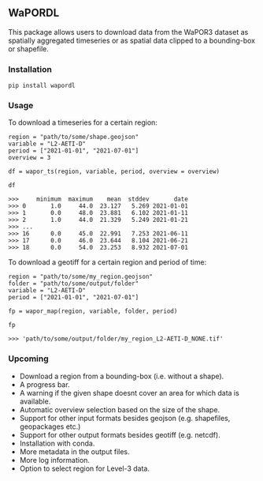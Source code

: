 ## WaPORDL

This package allows users to download data from the WaPOR3 dataset as spatially aggregated timeseries or as spatial data clipped to a bounding-box or shapefile.

### Installation

`pip install wapordl`

### Usage

To download a timeseries for a certain region:

    region = "path/to/some/shape.geojson"
    variable = "L2-AETI-D"
    period = ["2021-01-01", "2021-07-01"]
    overview = 3

    df = wapor_ts(region, variable, period, overview = overview)
    
    df

    >>>     minimum  maximum    mean  stddev       date
    >>> 0       1.0     44.0  23.127   5.269 2021-01-01
    >>> 1       0.0     48.0  23.881   6.102 2021-01-11
    >>> 2       1.0     44.0  21.329   5.249 2021-01-21
    >>> ...
    >>> 16      0.0     45.0  22.991   7.253 2021-06-11
    >>> 17      0.0     46.0  23.644   8.104 2021-06-21
    >>> 18      0.0     54.0  23.253   8.932 2021-07-01


To download a geotiff for a certain region and period of time:

    region = "path/to/some/my_region.geojson"
    folder = "path/to/some/output/folder"
    variable = "L2-AETI-D"
    period = ["2021-01-01", "2021-07-01"]

    fp = wapor_map(region, variable, folder, period)

    fp

    >>> 'path/to/some/output/folder/my_region_L2-AETI-D_NONE.tif'

### Upcoming

- Download a region from a bounding-box (i.e. without a shape).
- A progress bar.
- A warning if the given shape doesnt cover an area for which data is available.
- Automatic overview selection based on the size of the shape.
- Support for other input formats besides geojson (e.g. shapefiles, geopackages etc.)
- Support for other output formats besides geotiff (e.g. netcdf).
- Installation with conda.
- More metadata in the output files.
- More log information.
- Option to select region for Level-3 data.